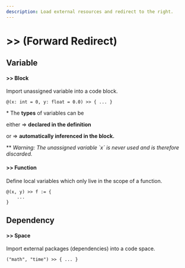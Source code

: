 ```yaml
---
description: Load external resources and redirect to the right.
---
```


# >> (Forward Redirect)

## Variable

#### >> Block

Import unassigned variable into a code block.

```
@(x: int = 0, y: float = 0.0) >> { ... }
```

\* The **types** of variables can be&#x20;

&#x20;   either => **declared in the definition**&#x20;

&#x20;   or => **automatically inferenced in the block.**

\*\* _Warning: The unassigned variable \`x\` is never used and is therefore discarded._

#### >> Function

Define local variables which only live in the scope of a function.

```
@(x, y) >> f := {
    ...
}
```



## Dependency

#### >> Space

Import external packages (dependencies) into a code space.

```
("math", "time") >> { ... }
```
